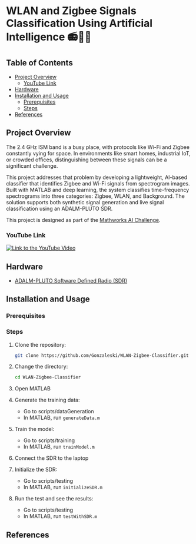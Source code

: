 # WLAN and Zigbee Signals Classification Using Artificial Intelligence 📻🛜📶

## Table of Contents
- [Project Overview](#project-overview)
  - [YouTube Link](#youtube-link)
- [Hardware](#hardware)
- [Installation and Usage](#installation-and-usage)
  - [Prerequisites](#prerequisites)
  - [Steps](#steps)
- [References](#references)

## **Project Overview**

The 2.4 GHz ISM band is a busy place, with protocols like Wi-Fi and Zigbee constantly vying for space. In environments like smart homes, industrial IoT, or crowded offices, distinguishing between these signals can be a significant challenge.

This project addresses that problem by developing a lightweight, AI-based classifier that identifies Zigbee and Wi-Fi signals from spectrogram images. Built with MATLAB and deep learning, the system classifies time-frequency spectrograms into three categories: Zigbee, WLAN, and Background. The solution supports both synthetic signal generation and live signal classification using an ADALM-PLUTO SDR.

This project is designed as part of the [Mathworks AI Challenge](https://uk.mathworks.com/academia/students/competitions/student-challenge/ai-challenge.html).


### **YouTube Link**

[![Link to the YouTube Video]()]()

## **Hardware**  

- [ADALM-PLUTO Software Defined Radio (SDR)](https://www.mouser.co.uk/ProductDetail/Analog-Devices/ADALM-PLUTO?qs=xbccQsLEe0ffoUoi%2FjfIWA%3D%3D&srsltid=AfmBOopmZ69ZNWqMXb250HqwJH8mDjs4Z5lK6xoUCLQz-2SmXdFxUKyD)

## **Installation and Usage**

### **Prerequisites**

### **Steps**
1. Clone the repository:
   ```bash
   git clone https://github.com/Gonzaleski/WLAN-Zigbee-Classifier.git
   ```

2. Change the directory:
   ```bash
   cd WLAN-Zigbee-Classifier
   ```

3. Open MATLAB
   
4. Generate the training data:
   - Go to scripts/dataGeneration
   - In MATLAB, run `generateData.m`

5. Train the model:
   - Go to scripts/training
   - In MATLAB, run `trainModel.m`
  
6. Connect the SDR to the laptop

7. Initialize the SDR:
   - Go to scripts/testing
   - In MATLAB, run `initializeSDR.m`

8. Run the test and see the results:
   - Go to scripts/testing
   - In MATLAB, run `testWithSDR.m`

## **References**
